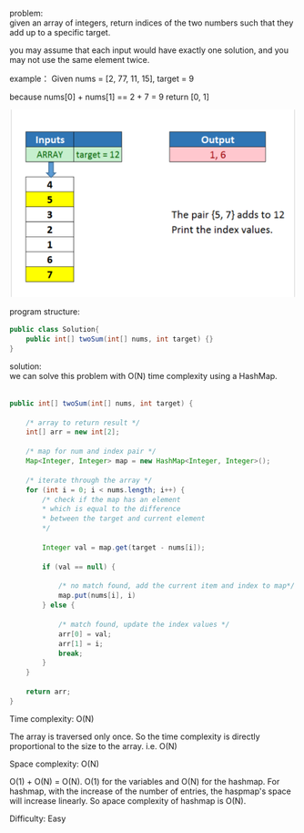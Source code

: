 problem:  
given  an array of integers, return indices of the two numbers such that they add up to a specific target.

you may assume that each input would have exactly one solution, and you may not use the same element twice.

example：
Given nums = [2, 77, 11, 15], target = 9

because nums[0] + nums[1] == 2 + 7 = 9
return [0, 1]

![two_sum](images/two_sum.png)

program structure:

```java
public class Solution{
    public int[] twoSum(int[] nums, int target) {}
}
```

solution:  
we can solve this problem with O(N) time complexity using a HashMap.

```java

public int[] twoSum(int[] nums, int target) {

    /* array to return result */
    int[] arr = new int[2];

    /* map for num and index pair */
    Map<Integer, Integer> map = new HashMap<Integer, Integer>();

    /* iterate through the array */
    for (int i = 0; i < nums.length; i++) {
        /* check if the map has an element
        * which is equal to the difference
        * between the target and current element
        */

        Integer val = map.get(target - nums[i]);

        if (val == null) {

            /* no match found, add the current item and index to map*/
            map.put(nums[i], i)
        } else {

            /* match found, update the index values */
            arr[0] = val;
            arr[1] = i;
            break;
        }
    }

    return arr;
}
```

Time complexity: O(N)

The array is traversed only once. So the time complexity is directly proportional to the size to the array. i.e. O(N)

Space complexity: O(N)

O(1) + O(N) = O(N). O(1) for the variables and O(N) for the hashmap. For hashmap, with the increase of the number of entries, the haspmap's space will increase linearly. So apace complexity of hashmap is O(N).

Difficulty: Easy
